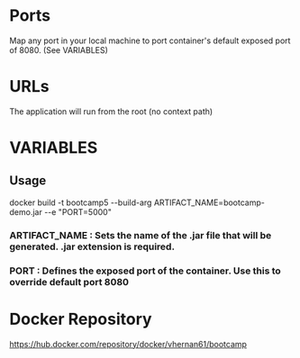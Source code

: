 # Ports

Map any port in your local machine to port container's default exposed port of 8080. (See VARIABLES)

# URLs

The application will run from the root (no context path) 

# VARIABLES

## Usage

docker build -t bootcamp5 --build-arg ARTIFACT_NAME=bootcamp-demo.jar --e "PORT=5000"

### ARTIFACT_NAME : Sets the name of the .jar file that will be generated. .jar extension is required. 

### PORT : Defines the exposed port of the container. Use this to override default port 8080

# Docker Repository

https://hub.docker.com/repository/docker/vhernan61/bootcamp